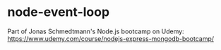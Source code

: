 # node-event-loop

Part of Jonas Schmedtmann's Node.js bootcamp on Udemy: https://www.udemy.com/course/nodejs-express-mongodb-bootcamp/
